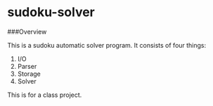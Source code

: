 # sudoku-solver

###Overview

This is a sudoku automatic solver program. It consists of four things:
  1) I/O
  2) Parser
  3) Storage
  4) Solver
  
This is for a class project.
  
